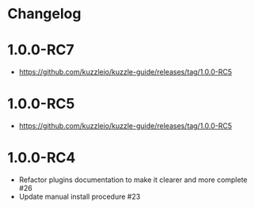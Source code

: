 # Changelog

# 1.0.0-RC7

* https://github.com/kuzzleio/kuzzle-guide/releases/tag/1.0.0-RC5

# 1.0.0-RC5

* https://github.com/kuzzleio/kuzzle-guide/releases/tag/1.0.0-RC5

# 1.0.0-RC4

* Refactor plugins documentation to make it clearer and more complete #26
* Update manual install procedure #23
